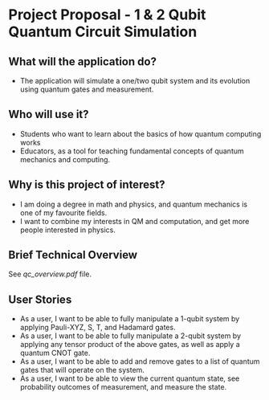 # Project Proposal - 1 & 2 Qubit Quantum Circuit Simulation

## What will the application do?
- The application will simulate a one/two qubit system and its evolution using quantum gates and measurement.

## Who will use it?
- Students who want to learn about the basics of how quantum computing works
- Educators, as a tool for teaching fundamental concepts of quantum mechanics and computing.

## Why is this project of interest?
- I am doing a degree in math and physics, and quantum mechanics is one of my favourite fields.
- I want to combine my interests in QM and computation, and get more people interested in physics.

## Brief Technical Overview
See *qc_overview.pdf* file.

## User Stories
- As a user, I want to be able to fully manipulate a 1-qubit system by applying Pauli-XYZ, S, T, and Hadamard gates.
- As a user, I want to be able to fully manipulate a 2-qubit system by applying any tensor product of the above gates,
  as well as apply a quantum CNOT gate. 
- As a user, I want to be able to add and remove gates to a list of quantum gates that will operate on the system.
- As a user, I want to be able to view the current quantum state, see probability outcomes of measurement,
  and measure the state.